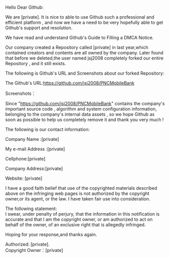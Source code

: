 
Hello Dear Github:

We are [private]. It is nice to able to use Github such a professional and efficient platform , and now we have a need to be very hopefully able to get Github's support and resolution.  

We have read and understand Github's Guide to Filling a DMCA Notice.  

Our company created a Repository called [private] in last year,which contained creators and contents are all owned by the company. Later found that before we deleted,the user named jsj2008 completely forked our entire Repository , and it still exists.  

The following is Github's URL and Screenshots about our forked Repository:  

The Github's URL:https://github.com/jsj2008/PNCMobileBank  

Screenshots：  

Since "https://github.com/jsj2008/PNCMobileBank" contains the company's important source code , algorithm and system configuration information, belonging to the company's internal data assets , so we hope Github as soon as possible to help us completely remove it and thank you very much !  

The following is our contact information:  

Company Name :[private]  

My e-mail Address :[private]  

Cellphone:[private]  

Company Address:[private]  

Website: [private]  

I have a good faith belief that use of the copyrighted materials described above on the infringing web pages is not authorized by the copyright owner,or its agent, or the law. I have taken fair use into consideration.  

The following statement:  
I swear, under penalty of perjury, that the information in this notification is accurate and that I am the copyright owner, or am authorized to act on behalf of the owner, of an exclusive right that is allegedly infringed.  

Hoping for your response,and thanks again.  

Authorized: [private].  
Copyright Owner：[private]  
